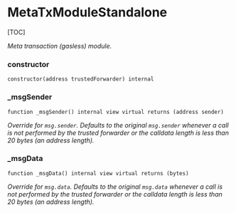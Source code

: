 # MetaTxModuleStandalone

[TOC]

_Meta transaction (gasless) module._

### constructor

```solidity
constructor(address trustedForwarder) internal
```

### _msgSender

```solidity
function _msgSender() internal view virtual returns (address sender)
```

_Override for `msg.sender`. Defaults to the original `msg.sender` whenever
a call is not performed by the trusted forwarder or the calldata length is less than
20 bytes (an address length)._

### _msgData

```solidity
function _msgData() internal view virtual returns (bytes)
```

_Override for `msg.data`. Defaults to the original `msg.data` whenever
a call is not performed by the trusted forwarder or the calldata length is less than
20 bytes (an address length)._
